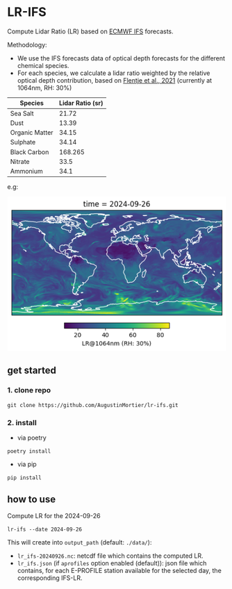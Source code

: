 # LR-IFS

Compute Lidar Ratio (LR) based on [ECMWF IFS](https://www.ecmwf.int/en/forecasts/documentation-and-support/changes-ecmwf-model) forecasts.

Methodology:
- We use the IFS forecasts data of optical depth forecasts for the different chemical species.
- For each species, we calculate a lidar ratio weighted by the relative optical depth contribution, based on [Flentje et al., 2021](https://gmd.copernicus.org/articles/14/1721/2021/gmd-14-1721-2021.pdf) (currently at 1064nm, RH: 30%)

 **Species**    | **Lidar Ratio (sr)** 
----------------|----------------------
 Sea Salt       | 21.72                
 Dust           | 13.39                
 Organic Matter | 34.15                
 Sulphate       | 34.14                
 Black Carbon   | 168.265              
 Nitrate        | 33.5                 
 Ammonium       | 34.1                 

e.g:

![2024-09-26](examples/lr-1064nm-rh30-20240926.png)


## get started

### 1. clone repo
```
git clone https://github.com/AugustinMortier/lr-ifs.git
```

### 2. install
- via poetry
```
poetry install
```

- via pip
```
pip install
```

## how to use
Compute LR for the 2024-09-26

```
lr-ifs --date 2024-09-26
```

This will create into `output_path` (default: `./data/`):
- `lr_ifs-20240926.nc`: netcdf file which contains the computed LR.
- `lr_ifs.json` (if `aprofiles` option enabled (default)): json file which contains, for each E-PROFILE station available for the selected day, the corresponding IFS-LR.